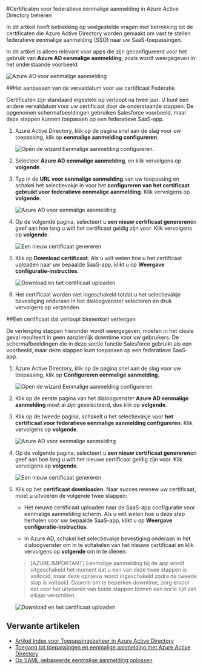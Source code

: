 <properties
    pageTitle="Het beheren van certificaten Federatie in Azure AD | Microsoft Azure"
    description="Leer hoe u de vervaldatum voor uw certificaten Federatie aanpassen en het vernieuwen van certificaten die binnenkort verloopt."
    services="active-directory"
    documentationCenter=""
    authors="asmalser-msft"
    manager="femila"
    editor=""/>

<tags
    ms.service="active-directory"
    ms.workload="identity"
    ms.tgt_pltfrm="na"
    ms.devlang="na"
    ms.topic="article"
    ms.date="02/09/2016"
    ms.author="asmalser-msft"/>

#<a name="managing-certificates-for-federated-single-sign-on-in-azure-active-directory"></a>Certificaten voor federatieve eenmalige aanmelding in Azure Active Directory beheren

In dit artikel heeft betrekking op veelgestelde vragen met betrekking tot de certificaten die Azure Active Directory worden gemaakt om vast te stellen federatieve eenmalige aanmelding (SSO) naar uw SaaS-toepassingen.

In dit artikel is alleen relevant voor apps die zijn geconfigureerd voor het gebruik van **Azure AD eenmalige aanmelding**, zoals wordt weergegeven in het onderstaande voorbeeld:

![Azure AD voor eenmalige aanmelding](./media/active-directory-sso-certs/fed-sso.PNG)

##<a name="how-to-customize-the-expiration-date-for-your-federation-certificate"></a>Het aanpassen van de vervaldatum voor uw certificaat Federatie

Certificaten zijn standaard ingesteld op verloopt na twee jaar. U kunt een andere vervaldatum voor uw certificaat door de onderstaande stappen. De opgenomen schermafbeeldingen gebruiken Salesforce voorbeeld, maar deze stappen kunnen toepassen op een federatieve SaaS-app.

1. Azure Active Directory, klik op de pagina snel aan de slag voor uw toepassing, klik op **eenmalige aanmelding configureren**.

    ![Open de wizard Eenmalige aanmelding configureren.](./media/active-directory-sso-certs/config-sso.png)

2. Selecteer **Azure AD eenmalige aanmelding**, en klik vervolgens op **volgende**.

3. Typ in de **URL voor eenmalige aanmelding** van uw toepassing en schakel het selectievakje in voor het **configureren van het certificaat gebruikt voor federatieve eenmalige aanmelding**. Klik vervolgens op **volgende**.

    ![Azure AD voor eenmalige aanmelding](./media/active-directory-sso-certs/new-app-config-sso.PNG)

4. Op de volgende pagina, selecteert u **een nieuw certificaat genereren**en geef aan hoe lang u wilt het certificaat geldig zijn voor. Klik vervolgens op **volgende**.

    ![Een nieuw certificaat genereren](./media/active-directory-sso-certs/new-app-config-cert.PNG)

5. Klik op **Download certificaat**. Als u wilt weten hoe u het certificaat uploaden naar uw bepaalde SaaS-app, klikt u op **Weergave configuratie-instructies**.

    ![Download en het certificaat uploaden](./media/active-directory-sso-certs/new-app-config-app.PNG)

6. Het certificaat worden niet ingeschakeld totdat u het selectievakje bevestiging onderaan in het dialoogvenster selecteren en druk vervolgens op verzenden.

##<a name="how-to-renew-a-certificate-that-will-soon-expire"></a>Een certificaat dat verloopt binnenkort verlengen

De verlenging stappen hieronder wordt weergegeven, moeten in het ideale geval resulteert in geen aanzienlijk downtime voor uw gebruikers. De schermafbeeldingen die in deze sectie functie Salesforce gebruikt als een voorbeeld, maar deze stappen kunt toepassen op een federatieve SaaS-app.

1. Azure Active Directory, klik op de pagina snel aan de slag voor uw toepassing, klik op **Configureren eenmalige aanmelding**.

    ![Open de wizard Eenmalige aanmelding configureren](./media/active-directory-sso-certs/renew-sso-button.PNG)

2. Klik op de eerste pagina van het dialoogvenster **Azure AD eenmalige aanmelding** moet al zijn geselecteerd, dus klik op **volgende**.

3. Klik op de tweede pagina, schakelt u het selectievakje voor **het certificaat voor federatieve eenmalige aanmelding configureren**. Klik vervolgens op **volgende**.

    ![Azure AD voor eenmalige aanmelding](./media/active-directory-sso-certs/renew-config-sso.PNG)

4. Op de volgende pagina, selecteert u **een nieuw certificaat genereren**en geef aan hoe lang u wilt het nieuwe certificaat geldig zijn voor. Klik vervolgens op **volgende**.

    ![Een nieuw certificaat genereren](./media/active-directory-sso-certs/new-app-config-cert.PNG)

5. Klik op het **certificaat downloaden**. Naar succes rewnew uw certificaat, moet u uitvoeren de volgende twee stappen:

    - Het nieuwe certificaat uploaden naar de SaaS-app configuratie voor eenmalige aanmelding scherm. Als u wilt weten hoe u deze stap herhalen voor uw bepaalde SaaS-app, klikt u op **Weergave configuratie-instructies**.

    - In Azure AD, schakel het selectievakje bevestiging onderaan in het dialoogvenster om in te schakelen van het nieuwe certificaat en klik vervolgens op **volgende** om in te dienen.

    > [AZURE.IMPORTANT] Eenmalige aanmelding bij de app wordt uitgeschakeld het moment dat u een van deze twee stappen is voltooid, maar deze opnieuw wordt ingeschakeld zodra de tweede stap is voltooid. Daarom om te beperken downtime, zorg ervoor dat voor het uitvoeren van beide stappen binnen een korte tijd van elkaar verschillen.

    ![Download en het certificaat uploaden](./media/active-directory-sso-certs/renew-config-app.PNG)

## <a name="related-articles"></a>Verwante artikelen

- [Artikel Index voor Toepassingsbeheer in Azure Active Directory](active-directory-apps-index.md)
- [Toegang tot toepassingen en eenmalige aanmelding met Azure Active Directory](active-directory-appssoaccess-whatis.md)
- [Op SAML gebaseerde eenmalige aanmelding oplossen](active-directory-saml-debugging.md)
